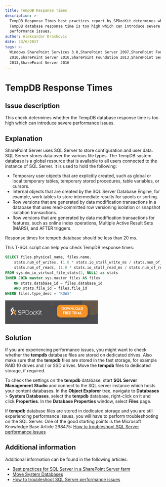 ```yaml
---
title: TempDB Response Times
description: >-
  TempDB Response Times best practices report by SPDocKit determines whether the
  TempDB database response time is too high which can introduce severe
  performance issues.
author: Aleksandar Draskovic
date: 23/6/2017
tags: >-
  Windows SharePoint Services 3.0,SharePoint Server 2007,SharePoint Foundation
  2010,SharePoint Server 2010,SharePoint Foundation 2013,SharePoint Server
  2013,SharePoint Server 2016
---
```


# TempDB Response Times

## Issue description

This check determines whether the TempDB database response time is too high which can introduce severe performance issues.

## Explanation

SharePoint Server uses SQL Server to store configuration and user data. SQL Server stores data over the various file types. The TempDB system database is a global resource that is available to all users connected to the instance of SQL Server. It is used to hold the following:

* Temporary user objects that are explicitly created, such as global or local temporary tables, temporary stored procedures, table variables, or cursors.
* Internal objects that are created by the SQL Server Database Engine, for example, work tables to store intermediate results for spools or sorting.
* Row versions that are generated by data modification transactions in a database that uses read-committed row versioning isolation or snapshot isolation transactions.
* Row versions that are generated by data modification transactions for features, such as online index operations, Multiple Active Result Sets \(MARS\), and AFTER triggers.

Response times for tempdb database should be less than 20 ms.

This T-SQL script can help you check TempDB response times:

```sql
SELECT files.physical_name, files.name,
    stats.num_of_writes, (1.0 * stats.io_stall_write_ms / stats.num_of_writes) AS avg_write_stall_ms,
    stats.num_of_reads, (1.0 * stats.io_stall_read_ms / stats.num_of_reads) AS avg_read_stall_ms
FROM sys.dm_io_virtual_file_stats(2, NULL) as stats
INNER JOIN master.sys.master_files AS files
    ON stats.database_id = files.database_id
    AND stats.file_id = files.file_id
WHERE files.type_desc = 'ROWS'
```

[![Download SPDocKit](../../.gitbook/assets/spdockit_download.png)](http://bit.ly/2US0Zna)

## Solution

If you are experiencing performance issues, you might want to check whether the **tempdb** database files are stored on dedicated drives. Also make sure that the **tempdb** files are stored in the fast storage, for example RAID 10 drives and / or SSD drives. Move the **tempdb** files to dedicated storage, if required.

To check the settings on the **tempdb** database, start **SQL Server Management Studio** and connect to the SQL server instance which hosts your content databases. In the **Object Explorer** tree, navigate to **Databases** &gt; **System Databases**, select the **tempdb** database, right-click on it and click **Properties**. In the **Database Properties** window, select **Files** page.

If **tempdb** database files are stored in dedicated storage and you are still experiencing performance issues, you will have to perform troubleshooting on the SQL Server. One of the good starting points is the Microsoft Knowledge Base Article 298475: [How to troubleshoot SQL Server performance issues](https://support.microsoft.com/en-us/help/298475/how-to-troubleshoot-sql-server-performance-issues)

## Additional information

Additional information can be found in the following articles:

* [Best practices for SQL Server in a SharePoint Server farm](https://technet.microsoft.com/en-us/library/hh292622.aspx)
* [Move System Databases](https://docs.microsoft.com/en-us/sql/relational-databases/databases/move-system-databases)
* [How to troubleshoot SQL Server performance issues](https://support.microsoft.com/en-us/help/298475/how-to-troubleshoot-sql-server-performance-issues)

